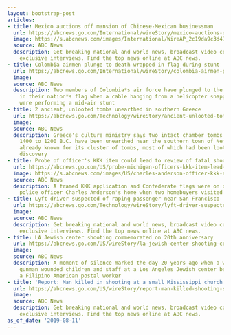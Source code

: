 ```yaml
---
layout: bootstrap-post
articles:
- title: Mexico auctions off mansion of Chinese-Mexican businessman
  url: https://abcnews.go.com/International/wireStory/mexico-auctions-off-mansion-chinese-mexican-businessman-64917086
  image: https://s.abcnews.com/images/International/WireAP_2c19da9c3d47400eb2025a1a63599fe0_16x9_992.jpg
  source: ABC News
  description: Get breaking national and world news, broadcast video coverage, and
    exclusive interviews. Find the top news online at ABC news.
- title: Colombia airmen plunge to death wrapped in flag during stunt
  url: https://abcnews.go.com/International/wireStory/colombia-airmen-plunge-death-wrapped-flag-stunt-64916191
  image: 
  source: ABC News
  description: Two members of Colombia*s air force have plunged to the death wrapped
    in their nation*s flag when a cable hanging from a helicopter snapped while they
    were performing a mid-air stunt
- title: 2 ancient, unlooted tombs unearthed in southern Greece
  url: https://abcnews.go.com/Technology/wireStory/ancient-unlooted-tombs-unearthed-southern-greece-64915991
  image: 
  source: ABC News
  description: Greece's culture ministry says two intact chamber tombs dating from
    1400 to 1200 B.C. have been unearthed near the southern town of Nemea at a site
    already known for its cluster of tombs, most of which had been looted before their
    discovery
- title: Probe of officer's KKK item could lead to review of fatal shooting
  url: https://abcnews.go.com/US/probe-michigan-officers-kkk-item-lead-review-fatal/story?id=64910378
  image: https://s.abcnews.com/images/US/charles-anderson-officer-kkk-ap-jt-190811_hpMain_16x9_992.jpg
  source: ABC News
  description: A framed KKK application and Confederate flags were on display at Muskegon
    police officer Charles Anderson's home when two homebuyers visited his property.
- title: Lyft driver suspected of raping passenger near San Francisco
  url: https://abcnews.go.com/Technology/wireStory/lyft-driver-suspected-raping-passenger-san-francisco-64915989
  image: 
  source: ABC News
  description: Get breaking national and world news, broadcast video coverage, and
    exclusive interviews. Find the top news online at ABC news.
- title: LA Jewish center shooting commemorated on 20th anniversary
  url: https://abcnews.go.com/US/wireStory/la-jewish-center-shooting-commemorated-20th-anniversary-64915850
  image: 
  source: ABC News
  description: A moment of silence marked the day 20 years ago when a white-supremacist
    gunman wounded children and staff at a Los Angeles Jewish center before killing
    a Filipino American postal worker
- title: 'Report: Man killed in shooting at a small Mississippi church'
  url: https://abcnews.go.com/US/wireStory/report-man-killed-shooting-small-mississippi-church-64915648
  image: 
  source: ABC News
  description: Get breaking national and world news, broadcast video coverage, and
    exclusive interviews. Find the top news online at ABC news.
as_of_date: '2019-08-11'
---
```


